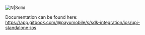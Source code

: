 ![N|Solid](https://www.payubiz.in/images/logo.png)

Documentation can be found here:
https://app.gitbook.com/@payumobile/s/sdk-integration/ios/upi-standalone-ios
